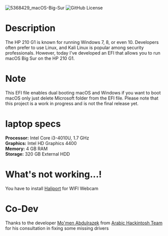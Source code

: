 
![5368429_macOS-Big-Sur](https://github.com/MedoX71T/macOS-BigSur-EFI-File-For-HP-210-G1/assets/53842328/d0fa91df-cd52-438a-8709-70ed757ac8a3)
![GitHub License](https://img.shields.io/github/license/MedoX71T/macOS-BigSur-EFI-File-For-HP-210-G1)



# Description
The HP 210 G1 is known for running Windows 7, 8, or even 10. Developers often prefer to use Linux, and Kali Linux is popular among security professionals. However, today I've developed an EFI that allows you to run macOS Big Sur on the HP 210 G1.
# Note
This EFI file enables dual booting macOS and Windows if you want to boot macOS only just delete Microsoft folder from the EFI file. Please note that this project is a work in progress and is not the final release yet.
# laptop specs
**Processor:** Intel Core i3-4010U, 1.7 GHz  
**Graphics:** Intel HD Graphics 4400  
**Memory:** 4 GB RAM  
**Storage:** 320 GB External HDD
# What's not working...!
You have to install [Haliport](https://objects.githubusercontent.com/github-production-release-asset-2e65be/817599631/ab6e176e-a3cc-44c7-891b-9be01e3cb64c?X-Amz-Algorithm=AWS4-HMAC-SHA256&X-Amz-Credential=releaseassetproduction%2F20240701%2Fus-east-1%2Fs3%2Faws4_request&X-Amz-Date=20240701T233022Z&X-Amz-Expires=300&X-Amz-Signature=3b9089355593ef0ae3b2d339b751584add0b8010fd6af676b2ad5c42b9f8218c&X-Amz-SignedHeaders=host&actor_id=0&key_id=0&repo_id=817599631&response-content-disposition=attachment%3B%20filename%3DHeliPort.Wi-Fi.dmg&response-content-type=application%2Foctet-stream) for WIFI 
Webcam
# Co-Dev
Thanks to the developer [Mo'men Abdulrazek](https://www.facebook.com/MOMEN.abdulrazek.ali?mibextid=ZbWKwL) from [Arabic Hackintosh Team](https://www.facebook.com/groups/Arabic.hackintosh/?ref=share&mibextid=qtnXGe) for his consultation in fixing some missing drivers
